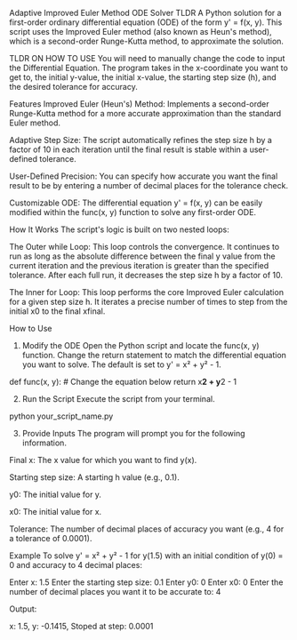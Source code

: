 Adaptive Improved Euler Method ODE Solver
TLDR
A Python solution for a first-order ordinary differential equation (ODE) of the form y' = f(x, y). This script uses the Improved Euler method (also known as Heun's method), which is a second-order Runge-Kutta method, to approximate the solution.

TLDR ON HOW TO USE
You will need to manually change the code to input the Differential Equation. The program takes in the x-coordinate you want to get to, the initial y-value, the initial x-value, the starting step size (h), and the desired tolerance for accuracy.

Features
Improved Euler (Heun's) Method: Implements a second-order Runge-Kutta method for a more accurate approximation than the standard Euler method.

Adaptive Step Size: The script automatically refines the step size h by a factor of 10 in each iteration until the final result is stable within a user-defined tolerance.

User-Defined Precision: You can specify how accurate you want the final result to be by entering a number of decimal places for the tolerance check.

Customizable ODE: The differential equation y' = f(x, y) can be easily modified within the func(x, y) function to solve any first-order ODE.

How It Works
The script's logic is built on two nested loops:

The Outer while Loop: This loop controls the convergence. It continues to run as long as the absolute difference between the final y value from the current iteration and the previous iteration is greater than the specified tolerance. After each full run, it decreases the step size h by a factor of 10.

The Inner for Loop: This loop performs the core Improved Euler calculation for a given step size h. It iterates a precise number of times to step from the initial x0 to the final xfinal.

How to Use
1. Modify the ODE
Open the Python script and locate the func(x, y) function. Change the return statement to match the differential equation you want to solve. The default is set to y' = x² + y² - 1.

def func(x, y):
    # Change the equation below
    return x**2 + y**2 - 1

2. Run the Script
Execute the script from your terminal.

python your_script_name.py

3. Provide Inputs
The program will prompt you for the following information.

Final x: The x value for which you want to find y(x).

Starting step size: A starting h value (e.g., 0.1).

y0: The initial value for y.

x0: The initial value for x.

Tolerance: The number of decimal places of accuracy you want (e.g., 4 for a tolerance of 0.0001).

Example
To solve y' = x² + y² - 1 for y(1.5) with an initial condition of y(0) = 0 and accuracy to 4 decimal places:

Enter x: 1.5
Enter the starting step size: 0.1
Enter y0: 0
Enter x0: 0
Enter the number of decimal places you want it to be accurate to: 4

Output:

x: 1.5, y: -0.1415, 
Stoped at step: 0.0001
